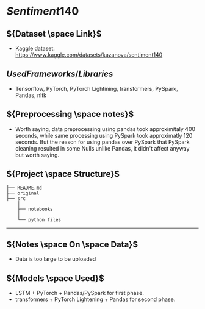 # ${Sentiment140}$
## ${Dataset \space Link}$
* Kaggle dataset: https://www.kaggle.com/datasets/kazanova/sentiment140
## ${Used Frameworks/Libraries}$
* Tensorflow, PyTorch, PyTorch Lightining, transformers, PySpark, Pandas, nltk
## ${Preprocessing \space notes}$
* Worth saying, data preprocessing using pandas took approximitaly 400 seconds, while same processing using PySpark took approximatly 120 seconds. But the reason for using pandas over PySpark that PySpark cleaning resulted in some Nulls unlike Pandas, it didn't affect anyway but worth saying.
## ${Project \space Structure}$
    ├── README.md          
    ├── original           
    ├── src
        │
        ├── notebooks      
        │
        └── python files
--------
## ${Notes \space On \space Data}$
* Data is too large to be uploaded
## ${Models \space Used}$
* LSTM + PyTorch + Pandas/PySpark for first phase.
* transformers + PyTorch Lightening + Pandas for second phase.
